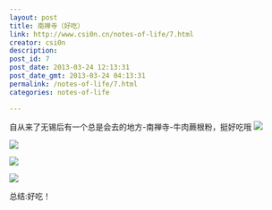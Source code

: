```yaml
---
layout: post
title: 南禅寺（好吃）
link: http://www.csi0n.cn/notes-of-life/7.html
creator: csi0n
description: 
post_id: 7
post_date: 2013-03-24 12:13:31
post_date_gmt: 2013-03-24 04:13:31
permalink: /notes-of-life/7.html
categories: notes-of-life

---
```


自从来了无锡后有一个总是会去的地方-南禅寺-牛肉蕨根粉，挺好吃哦
![](http://i1.tietuku.com/10f05472b715959c.jpg)

![](http://i1.tietuku.com/ecc187c32e9a2d8b.jpg)

![](http://i1.tietuku.com/780525f8eb907e0a.jpg)

![](http://i1.tietuku.com/0af41a742808c097.jpg)

总结:好吃！